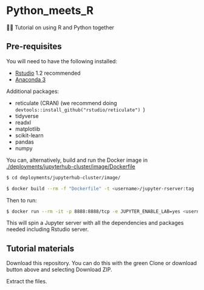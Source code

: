 # Python_meets_R
🐍🤖 Tutorial on using R and Python together


## Pre-requisites

You will need to have the following installed:
- [Rstudio](https://www.rstudio.com/products/rstudio/) 1.2 recommended
- [Anaconda 3](https://www.anaconda.com/distribution/) 

Additional packages:
- reticulate (CRAN) (we recommend doing `devtools::install_github("rstudio/reticulate")
`)
- tidyverse
- readxl
- matplotlib
- scikit-learn
- pandas
- numpy

You can, alternatively, build and run the Docker image in [./deployments/jupyterhub-cluster/image/Dockerfile](./deployments/jupyterhub-cluster/image/Dockerfile)

```sh 
$ cd deployments/jupyterhub-cluster/image/

$ docker build --rm -f "Dockerfile" -t <username>/jupyter-rserver:tag
```

Then to run:

```sh
$ docker run --rm -it -p 8888:8888/tcp -e JUPYTER_ENABLE_LAB=yes <username>/jupyter-rserver:tag
```
This will spin a Jupyter server with all the dependencies and packages needed including Rstudio server.


## Tutorial materials
Download this repository. You can do this with the green Clone or download button above and selecting Download ZIP.

Extract the files.

